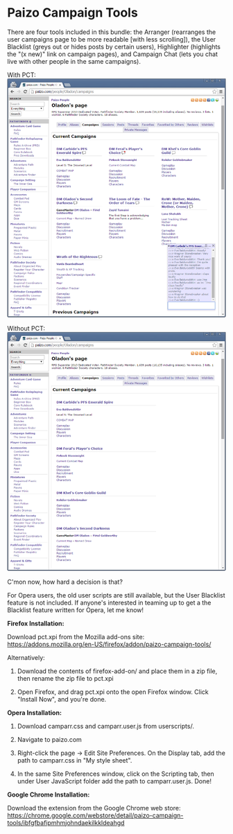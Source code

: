 Paizo Campaign Tools
====================

There are four tools included in this bundle: the Arranger (rearranges 
the user campaigns page to be more readable [with less scrolling]), the User 
Blacklist (greys out or hides posts by certain users), Highlighter 
(highlights the "(x new)" link on campaign pages), and Campaign Chat (lets you 
chat live with other people in the same campaigns).

With PCT: ![With this Extension](screenshots/with_pct.png)

Without PCT: ![Without this Extension](screenshots/without_pct.png)

C'mon now, how hard a decision is that?

For Opera users, the old user scripts are still available, but the User 
Blacklist feature is not included. If anyone's interested in teaming up 
to get a the Blacklist feature written for Opera, let me know!

**Firefox Installation:**

Download pct.xpi from the Mozilla add-ons site: 
https://addons.mozilla.org/en-US/firefox/addon/paizo-campaign-tools/

Alternatively:

1) Download the contents of firefox-add-on/ and place them in a zip file, 
   then rename the zip file to pct.xpi

2) Open Firefox, and drag pct.xpi onto the open Firefox window. Click 
   "Install Now", and you're done.


**Opera Installation:**

1) Download camparr.css and camparr.user.js from userscripts/.

1) Navigate to paizo.com

2) Right-click the page -> Edit Site Preferences. On the Display tab, add 
the path to camparr.css in "My style sheet".

3) In the same Site Preferences window, click on the Scripting tab, then 
under User JavaScript folder add the path to camparr.user.js. Done!


**Google Chrome Installation:**

Download the extension from the Google Chrome web store:
https://chrome.google.com/webstore/detail/paizo-campaign-tools/ibfgfbafipmhmjohndaekilkkldeahgd
